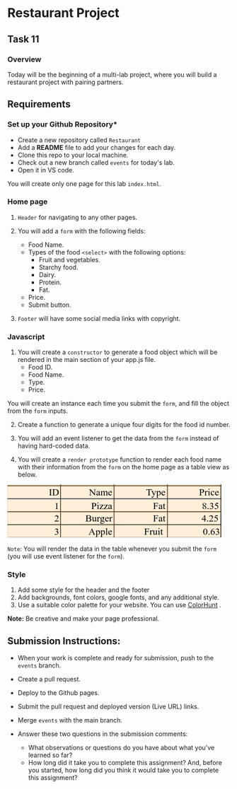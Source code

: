 # Restaurant Project

## Task 11

### **Overview**

Today will be the beginning of a multi-lab project, where you will build a restaurant project with pairing partners.

## **Requirements**

### **Set up your Github Repository***

- Create a new repository called `Restaurant`
- Add a **README** file to add your changes for each day.
- Clone this repo to your local machine.
- Check out a new branch called `events` for today's lab.
- Open it in VS code.

You will create only one page for this lab `index.html`.
### **Home page**
1. `Header` for navigating to any other pages.

2. You will add a `form` with the following fields:
    - Food Name.
    - Types of the food `<select>` with the following options:
        - Fruit and vegetables.
        - Starchy food.
        - Dairy.
        - Protein.
        - Fat.
    - Price.
    - Submit button.

3. `Footer` will have some social media links with copyright.

### **Javascript**

1. You will create a `constructor` to generate a food object which will be rendered in the main section of your app.js file.
    - Food ID.
    - Food Name.
    - Type.
    - Price.

You will create an instance each time you submit the `form`, and fill the object from the `form` inputs.

2. Create a function to generate a unique four digits for the food id number.

3. You will add an event listener to get the data from the `form` instead of having hard-coded data.

4. You will create a `render prototype` function to render each food name with their information from the `form` on the home page as a table view as below.

![Card](assets/table.png)

`Note`: You will render the data in the table whenever you submit the `form` (you will use event listener for the `form`).

### **Style**

1. Add some style for the header and the footer
2. Add backgrounds, font colors, google fonts, and any additional style.
3. Use a suitable color palette for your website. You can use [ColorHunt](https://colorhunt.co) .

**Note:**
Be creative and make your page professional.


## Submission Instructions:
- When your work is complete and ready for submission, push to the `events` branch.
- Create a pull request.
- Deploy to the Github pages.
- Submit the pull request and deployed version (Live URL) links.
- Merge `events` with the main branch.
- Answer these two questions in the submission comments: 

    - What observations or questions do you have about what you’ve learned so far?
    - How long did it take you to complete this assignment? And, before you started, how long did you think it would take you to complete this assignment?